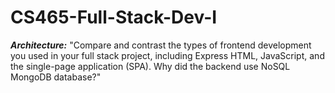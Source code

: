 # CS465-Full-Stack-Dev-I

_**Architecture:**_
"Compare and contrast the types of frontend development you used in your full stack project, including Express HTML, JavaScript, and the single-page application (SPA). Why did the backend use NoSQL MongoDB database?"

